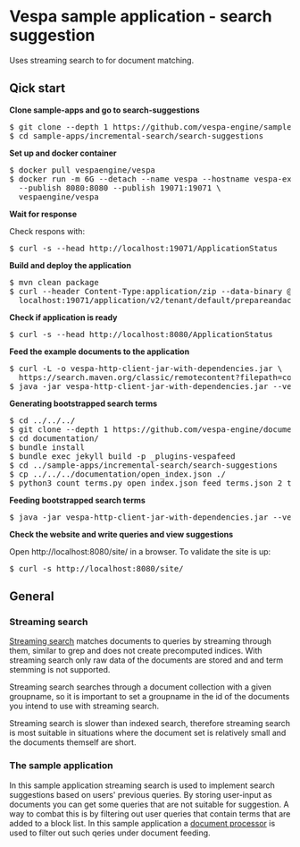 <!-- Copyright Verizon Media. Licensed under the terms of the Apache 2.0 license. See LICENSE in the project root. -->
# Vespa sample application - search suggestion

Uses streaming search to for document matching.

## Qick start

**Clone sample-apps and go to search-suggestions**

<pre data-test="exec">
$ git clone --depth 1 https://github.com/vespa-engine/sample-apps.git
$ cd sample-apps/incremental-search/search-suggestions
</pre>

**Set up and docker container**
<pre data-test="exec">
$ docker pull vespaengine/vespa
$ docker run -m 6G --detach --name vespa --hostname vespa-example \
  --publish 8080:8080 --publish 19071:19071 \
  vespaengine/vespa
</pre>

**Wait for response** 

Check respons with:
<pre data-test="exec" data-test-wait-for="200 OK">
$ curl -s --head http://localhost:19071/ApplicationStatus
</pre>

**Build and deploy the application**
<pre data-test="exec">
$ mvn clean package
$ curl --header Content-Type:application/zip --data-binary @target/application.zip \
  localhost:19071/application/v2/tenant/default/prepareandactivate
</pre>

**Check if application is ready**
<pre data-test="exec" data-test-wait-for="200 OK">
$ curl -s --head http://localhost:8080/ApplicationStatus
</pre>

**Feed the example documents to the application**
<pre data-test="exec">
$ curl -L -o vespa-http-client-jar-with-dependencies.jar \
  https://search.maven.org/classic/remotecontent?filepath=com/yahoo/vespa/vespa-http-client/7.391.28/vespa-http-client-7.391.28-jar-with-dependencies.jar
$ java -jar vespa-http-client-jar-with-dependencies.jar --verbose --file example_query_log.json --endpoint http://localhost:8080
</pre>

**Generating bootstrapped search terms**
<pre data-test="exec">
$ cd ../../../
$ git clone --depth 1 https://github.com/vespa-engine/documentation.git
$ cd documentation/
$ bundle install
$ bundle exec jekyll build -p _plugins-vespafeed
$ cd ../sample-apps/incremental-search/search-suggestions
$ cp ../../../documentation/open_index.json ./
$ python3 count_terms.py open_index.json feed_terms.json 2 top100en.txt
</pre>

**Feeding bootstrapped search terms**
<pre data-test="exec">
$ java -jar vespa-http-client-jar-with-dependencies.jar --verbose --file feed_terms.json --endpoint http://localhost:8080
</pre>

**Check the website and write queries and view suggestions**

Open http://localhost:8080/site/ in a browser.
To validate the site is up:
<pre data-test="exec" data-test-assert-contains="search suggestions">
$ curl -s http://localhost:8080/site/
</pre>

## General

 ### Streaming search

 [Streaming search](https://docs.vespa.ai/documentation/streaming-search.html) matches documents to queries by streaming through them, similar to grep and does not create precomputed indices. With streaming search only raw data of the documents are stored and and term stemming is not supported.

 Streaming search searches through a document collection with a given groupname, so it is important to set a groupname in the id of the documents you intend to use with streaming search.

Streaming search is slower than indexed search, therefore streaming search is most suitable in situations where the document set is relatively small and the documents themself are short.

### The sample application

In this sample application streaming search is used to implement search suggestions based on users' previous queries. By storing user-input as documents you can get some queries that are not suitable for suggestion. A way to combat this is by filtering out user queries that contain terms that are added to a block list. In this sample application a [document processor](https://docs.vespa.ai/en/document-processing.html) is used to filter out such qeries under document feeding. 

